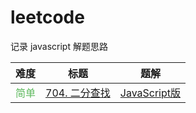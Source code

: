 # leetcode

记录 javascript 解题思路  

| 难度 | 标题 | 题解 |
| :---: | :---: | :---: |
| <span style="color: #5cb85c">简单</span> | [704. 二分查找](https://leetcode-cn.com/problems/binary-search) | [JavaScript版](./easy/)
